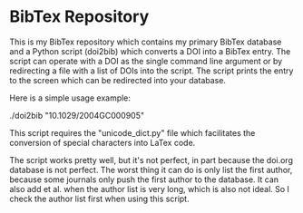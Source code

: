 # BibTex Repository

This is my BibTex repository which contains my primary BibTex database and a Python
script (doi2bib) which converts a DOI into a BibTex entry. The script can operate
with a DOI as the single command line argument or by redirecting a file with a list
of DOIs into the script. The script prints the entry to the screen which can be
redirected into your database.

Here is a simple usage example:

./doi2bib "10.1029/2004GC000905"

This script requires the "unicode_dict.py" file which facilitates the conversion of
special characters into LaTex code.

The script works pretty well, but it's not perfect, in part because the doi.org
database is not perfect. The worst thing it can do is only list the first author,
because some journals only push the first author to the database. It can also add
et al. when the author list is very long, which is also not ideal. So I check the
author list first when using this script.
